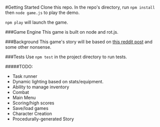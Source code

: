 #Getting Started
Clone this repo.
In the repo's directory, run `npm install` then `node game.js` to play the demo.

`npm play` will launch the game.

###Game Engine
This game is built on node and rot.js.

###Background
This game's story will be based on [this reddit post](https://www.reddit.com/r/rpg/comments/3vsob5/tell_me_a_decent_plot_in_just_under_100_words/cxqw0x7) and some other nonsense.

###Tests
Use `npm test` in the project directory to run tests.


#####TODO:
* Task runner
* Dynamic lighting based on stats/equipment.
* Ability to manage inventory
* Combat
* Main Menu
* Scoring/high scores
* Save/load games
* Character Creation
* Procedurally-generated Story